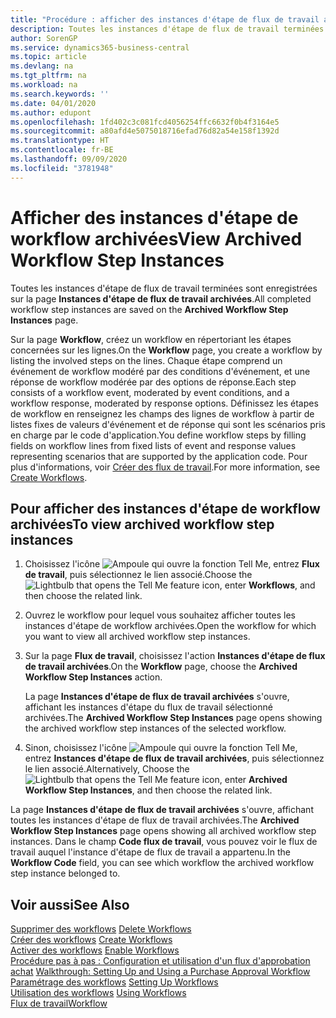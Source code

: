 ```yaml
---
title: "Procédure : afficher des instances d'étape de flux de travail archivées | Microsoft Docs"
description: Toutes les instances d'étape de flux de travail terminées sont enregistrées sur la page **Instances d'étape de flux de travail archivées**.
author: SorenGP
ms.service: dynamics365-business-central
ms.topic: article
ms.devlang: na
ms.tgt_pltfrm: na
ms.workload: na
ms.search.keywords: ''
ms.date: 04/01/2020
ms.author: edupont
ms.openlocfilehash: 1fd402c3c081fcd4056254ffc6632f0b4f3164e5
ms.sourcegitcommit: a80afd4e5075018716efad76d82a54e158f1392d
ms.translationtype: HT
ms.contentlocale: fr-BE
ms.lasthandoff: 09/09/2020
ms.locfileid: "3781948"
---
```

# <a name="view-archived-workflow-step-instances"></a><span data-ttu-id="a1f4e-103">Afficher des instances d'étape de workflow archivées</span><span class="sxs-lookup"><span data-stu-id="a1f4e-103">View Archived Workflow Step Instances</span></span>
<span data-ttu-id="a1f4e-104">Toutes les instances d'étape de flux de travail terminées sont enregistrées sur la page **Instances d'étape de flux de travail archivées**.</span><span class="sxs-lookup"><span data-stu-id="a1f4e-104">All completed workflow step instances are saved on the **Archived Workflow Step Instances** page.</span></span>  

 <span data-ttu-id="a1f4e-105">Sur la page **Workflow**, créez un workflow en répertoriant les étapes concernées sur les lignes.</span><span class="sxs-lookup"><span data-stu-id="a1f4e-105">On the **Workflow** page, you create a workflow by listing the involved steps on the lines.</span></span> <span data-ttu-id="a1f4e-106">Chaque étape comprend un événement de workflow modéré par des conditions d'événement, et une réponse de workflow modérée par des options de réponse.</span><span class="sxs-lookup"><span data-stu-id="a1f4e-106">Each step consists of a workflow event, moderated by event conditions, and a workflow response, moderated by response options.</span></span> <span data-ttu-id="a1f4e-107">Définissez les étapes de workflow en renseignez les champs des lignes de workflow à partir de listes fixes de valeurs d'événement et de réponse qui sont les scénarios pris en charge par le code d'application.</span><span class="sxs-lookup"><span data-stu-id="a1f4e-107">You define workflow steps by filling fields on workflow lines from fixed lists of event and response values representing scenarios that are supported by the application code.</span></span> <span data-ttu-id="a1f4e-108">Pour plus d'informations, voir [Créer des flux de travail](across-how-to-create-workflows.md).</span><span class="sxs-lookup"><span data-stu-id="a1f4e-108">For more information, see [Create Workflows](across-how-to-create-workflows.md).</span></span>  

## <a name="to-view-archived-workflow-step-instances"></a><span data-ttu-id="a1f4e-109">Pour afficher des instances d'étape de workflow archivées</span><span class="sxs-lookup"><span data-stu-id="a1f4e-109">To view archived workflow step instances</span></span>  
1.  <span data-ttu-id="a1f4e-110">Choisissez l'icône ![Ampoule qui ouvre la fonction Tell Me](media/ui-search/search_small.png "Dites-moi ce que vous voulez faire"), entrez **Flux de travail**, puis sélectionnez le lien associé.</span><span class="sxs-lookup"><span data-stu-id="a1f4e-110">Choose the ![Lightbulb that opens the Tell Me feature](media/ui-search/search_small.png "Tell me what you want to do") icon, enter **Workflows**, and then choose the related link.</span></span>  
2.  <span data-ttu-id="a1f4e-111">Ouvrez le workflow pour lequel vous souhaitez afficher toutes les instances d'étape de workflow archivées.</span><span class="sxs-lookup"><span data-stu-id="a1f4e-111">Open the workflow for which you want to view all archived workflow step instances.</span></span>  
3.  <span data-ttu-id="a1f4e-112">Sur la page **Flux de travail**, choisissez l'action **Instances d'étape de flux de travail archivées**.</span><span class="sxs-lookup"><span data-stu-id="a1f4e-112">On the **Workflow** page, choose the **Archived Workflow Step Instances** action.</span></span>  

    <span data-ttu-id="a1f4e-113">La page **Instances d'étape de flux de travail archivées** s'ouvre, affichant les instances d'étape du flux de travail sélectionné archivées.</span><span class="sxs-lookup"><span data-stu-id="a1f4e-113">The **Archived Workflow Step Instances** page opens showing the archived workflow step instances of the selected workflow.</span></span>  
4.  <span data-ttu-id="a1f4e-114">Sinon, choisissez l'icône ![Ampoule qui ouvre la fonction Tell Me](media/ui-search/search_small.png "Dites-moi ce que vous voulez faire"), entrez **Instances d'étape de flux de travail archivées**, puis sélectionnez le lien associé.</span><span class="sxs-lookup"><span data-stu-id="a1f4e-114">Alternatively, Choose the ![Lightbulb that opens the Tell Me feature](media/ui-search/search_small.png "Tell me what you want to do") icon, enter **Archived Workflow Step Instances**, and then choose the related link.</span></span>  

<span data-ttu-id="a1f4e-115">La page **Instances d'étape de flux de travail archivées** s'ouvre, affichant toutes les instances d'étape de flux de travail archivées.</span><span class="sxs-lookup"><span data-stu-id="a1f4e-115">The **Archived Workflow Step Instances** page opens showing all archived workflow step instances.</span></span> <span data-ttu-id="a1f4e-116">Dans le champ **Code flux de travail**, vous pouvez voir le flux de travail auquel l'instance d'étape de flux de travail a appartenu.</span><span class="sxs-lookup"><span data-stu-id="a1f4e-116">In the **Workflow Code** field, you can see which workflow the archived workflow step instance belonged to.</span></span>  

## <a name="see-also"></a><span data-ttu-id="a1f4e-117">Voir aussi</span><span class="sxs-lookup"><span data-stu-id="a1f4e-117">See Also</span></span>  
 <span data-ttu-id="a1f4e-118">[Supprimer des workflows](across-how-to-delete-workflows.md) </span><span class="sxs-lookup"><span data-stu-id="a1f4e-118">[Delete Workflows](across-how-to-delete-workflows.md) </span></span>  
 <span data-ttu-id="a1f4e-119">[Créer des workflows](across-how-to-create-workflows.md) </span><span class="sxs-lookup"><span data-stu-id="a1f4e-119">[Create Workflows](across-how-to-create-workflows.md) </span></span>  
 <span data-ttu-id="a1f4e-120">[Activer des workflows](across-how-to-enable-workflows.md) </span><span class="sxs-lookup"><span data-stu-id="a1f4e-120">[Enable Workflows](across-how-to-enable-workflows.md) </span></span>  
 <span data-ttu-id="a1f4e-121">[Procédure pas à pas : Configuration et utilisation d'un flux d'approbation achat](walkthrough-setting-up-and-using-a-purchase-approval-workflow.md) </span><span class="sxs-lookup"><span data-stu-id="a1f4e-121">[Walkthrough: Setting Up and Using a Purchase Approval Workflow](walkthrough-setting-up-and-using-a-purchase-approval-workflow.md) </span></span>  
 <span data-ttu-id="a1f4e-122">[Paramétrage des workflows](across-set-up-workflows.md) </span><span class="sxs-lookup"><span data-stu-id="a1f4e-122">[Setting Up Workflows](across-set-up-workflows.md) </span></span>  
 <span data-ttu-id="a1f4e-123">[Utilisation des workflows](across-use-workflows.md) </span><span class="sxs-lookup"><span data-stu-id="a1f4e-123">[Using Workflows](across-use-workflows.md) </span></span>  
 [<span data-ttu-id="a1f4e-124">Flux de travail</span><span class="sxs-lookup"><span data-stu-id="a1f4e-124">Workflow</span></span>](across-workflow.md)
